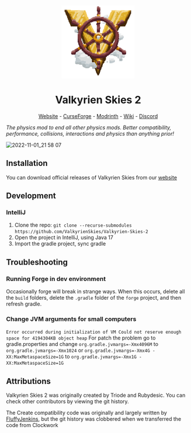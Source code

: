 

<p align="center">
<img src="vs_logo.png" width="200" height="200">
</p>
<h1 align="center">
Valkyrien Skies 2
</h1>
<p align="center">
<a href="https://www.valkyrienskies.org/">Website</a> - <a href="https://www.curseforge.com/minecraft/mc-mods/valkyrien-skies">CurseForge</a> - 
<a href="https://modrinth.com/mod/valkyrien-skies">Modrinth</a> - <a href="https://wiki.valkyrienskies.org/wiki/Main_Page">Wiki</a> - <a href="https://discord.gg/rG3QNDV">Discord</a>
</p>

*The physics mod to end all other physics mods. Better compatibility,
performance, collisions, interactions and physics than anything prior!*

![2022-11-01_21 58 07](https://user-images.githubusercontent.com/26909616/199406363-38e1d032-9c18-4aef-a74a-23f4b268e6ad.png)


## Installation

You can download official releases of Valkyrien Skies from our [website](https://www.valkyrienskies.org/download)

## Development

### IntelliJ

1. Clone the
   repo: `git clone --recurse-submodules https://github.com/ValkyrienSkies/Valkyrien-Skies-2`
2. Open the project in IntelliJ, using Java 17
3. Import the gradle project, sync gradle

## Troubleshooting

### Running Forge in dev environment
Occasionally forge will break in strange ways. When this occurs, delete all the `build` folders, delete the `.gradle` folder of the `forge` project, and then refresh gradle.

### Change JVM arguments for small computers
`Error occurred during initialization of VM
Could not reserve enough space for 4194304KB object heap`
For patch the problem go to gradle.properties and change `org.gradle.jvmargs=-Xmx4096M` to `org.gradle.jvmargs=-Xmx1024` or `org.gradle.jvmargs=-Xmx4G -XX:MaxMetaspaceSize=1G` to `org.gradle.jvmargs=-Xmx1G -XX:MaxMetaspaceSize=1G`

## Attributions

Valkyrien Skies 2 was originally created by Triode and Rubydesic. You can check
other contributors by viewing the git history.

The Create compatibility code was originally and largely written by [FluffyJenkins](https://github.com/FluffyJenkins/), 
but the git history was clobbered when we transferred the code from Clockwork
